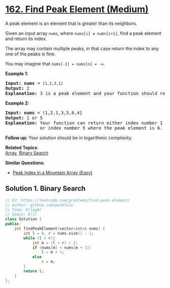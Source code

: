 # [162. Find Peak Element (Medium)](https://leetcode.com/problems/find-peak-element/)

<p>A peak element is an element that is greater than its neighbors.</p>

<p>Given an input array <code>nums</code>, where <code>nums[i] ≠ nums[i+1]</code>, find a peak element and return its index.</p>

<p>The array may contain multiple peaks, in that case return the index to any one of the peaks is fine.</p>

<p>You may imagine that <code>nums[-1] = nums[n] = -∞</code>.</p>

<p><strong>Example 1:</strong></p>

<pre><strong>Input:</strong> <strong>nums</strong> = <code>[1,2,3,1]</code>
<strong>Output:</strong> 2
<strong>Explanation:</strong> 3 is a peak element and your function should return the index number 2.</pre>

<p><strong>Example 2:</strong></p>

<pre><strong>Input:</strong> <strong>nums</strong> = <code>[</code>1,2,1,3,5,6,4]
<strong>Output:</strong> 1 or 5 
<strong>Explanation:</strong> Your function can return either index number 1 where the peak element is 2, 
&nbsp;            or index number 5 where the peak element is 6.
</pre>

<p><strong>Follow up:</strong>&nbsp;Your solution should be in logarithmic complexity.</p>


**Related Topics**:  
[Array](https://leetcode.com/tag/array/), [Binary Search](https://leetcode.com/tag/binary-search/)

**Similar Questions**:
* [Peak Index in a Mountain Array (Easy)](https://leetcode.com/problems/peak-index-in-a-mountain-array/)

## Solution 1. Binary Search 

```cpp
// OJ: https://leetcode.com/problems/find-peak-element/
// Author: github.com/punkfulw
// Time: O(logN)
// Space: O(1)
class Solution {
public:
    int findPeakElement(vector<int>& nums) {
        int l = 0, r = nums.size() - 1;
        while (l < r){
            int m = (l + r) / 2;
            if (nums[m] < nums[m + 1])
                l = m + 1;
            else
                r = m;
        }
        return l;
    }
};
```
